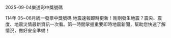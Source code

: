 
2025-09-04樂透彩中獎號碼

                                
114年 05~06月統一發票中獎號碼
                             地震速報即時更新！剛剛發生地震？震央、震度、地震災情最新資訊一次看。第一時間掌握重要即時地震新聞，幫助您快速了解情況，做好安全準備！


